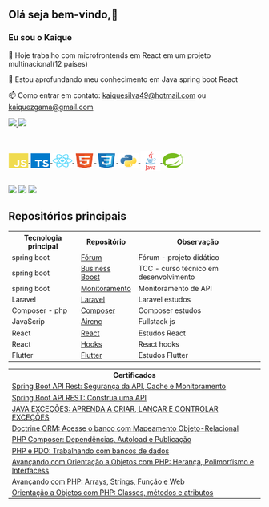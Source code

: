 ## Olá seja bem-vindo,👋
### Eu sou o Kaique


🔭 Hoje trabalho com microfrontends em React em um projeto multinacional(12 países)

🌱 Estou aprofundando meu conhecimento em Java spring boot React

📫 Como entrar em contato: kaiquesilva49@hotmail.com ou kaiquezgama@gmail.com

<div>
  <a href="https://github.com/karlgama">
  <img height="180em" src="https://github-readme-stats.vercel.app/api?username=karlgama&show_icons=true&theme=merko&include_all_commits=true&count_private=true"/>
  <img height="180em" src="https://github-readme-stats.vercel.app/api/top-langs/?username=karlgama&layout=compact&langs_count=7&theme=merko"/>
</div>
  
  ##
  
  <div style="display: inline_block"><br>
  <img align="center" alt="Js" height="30" width="40" src="https://raw.githubusercontent.com/devicons/devicon/master/icons/javascript/javascript-plain.svg">
  <img align="center" alt="Ts" height="30" width="40" src="https://raw.githubusercontent.com/devicons/devicon/master/icons/typescript/typescript-plain.svg">
  <img align="center" alt="React" height="30" width="40" src="https://raw.githubusercontent.com/devicons/devicon/master/icons/react/react-original.svg">
  <img align="center" alt="HTML" height="30" width="40" src="https://raw.githubusercontent.com/devicons/devicon/master/icons/html5/html5-original.svg">
  <img align="center" alt="CSS" height="30" width="40" src="https://raw.githubusercontent.com/devicons/devicon/master/icons/css3/css3-original.svg">
  <img align="center" alt="Python" height="30" width="40" src="https://raw.githubusercontent.com/devicons/devicon/master/icons/python/python-original.svg">
   <img align="center" alt="java" height="40" width="40" src="https://raw.githubusercontent.com/karlgama/karlgama/main/icons/java-original-wordmark.svg">
    <img align="center" alt="spring" height="30" width="40" src="https://raw.githubusercontent.com/karlgama/karlgama/main/icons/spring-original.svg">
</div>

  ##

  <div>
      <a href="https://www.youtube.com/channel/UCKuwlgtr8oQ2UrnZxMB2lLg" target="_blank"><img src="https://img.shields.io/badge/YouTube-FF0000?style=for-the-badge&logo=youtube&logoColor=white" target="_blank"></a>
  <a href="https://www.instagram.com/karlgama/" target="_blank"><img src="https://img.shields.io/badge/-Instagram-%23E4405F?style=for-the-badge&logo=instagram&logoColor=white" target="_blank"></a>  
  <a href="https://www.linkedin.com/in/kaique-silva-/" target="_blank"><img src="https://img.shields.io/badge/-LinkedIn-%230077B5?style=for-the-badge&logo=linkedin&logoColor=white" target="_blank"></a>
    <a>
    <img href="https://img.shields.io/badge/Twitter-1DA1F2?style=for-the-badge&logo=twitter&logoColor=white" target="_blank">
    </a>
  </div>

  ## Repositórios principais
  <table>
    <th>Tecnologia principal</th>
    <th>Repositório</th>
    <th>Observação</th>
    <tr>
      <td>spring boot</td>
      <td><a href="https://github.com/karlgama/forum-alura" target="_blank">Fórum</a></td>
      <td>Fórum - projeto didático</td>
    </tr>
    <tr>
      <td>spring boot</td>
      <td><a href="https://github.com/VisumIT/business-boost-api" target="_blank">Business Boost</a></td>
      <td>TCC - curso técnico em desenvolvimento</td>
    </tr>
    <tr>
      <td>spring boot</td>
      <td><a href="https://github.com/karlgama/monitoramento-spring" target="_blank">Monitoramento</a></td>
      <td>Monitoramento de API</td>
    </tr>
    <tr>
      <td>Laravel</td>
      <td><a href="https://github.com/karlgama/laravel-estudos" target="_blank">Laravel</a></td>
      <td>Laravel estudos</td>
    </tr>
    <tr>
      <td>Composer - php</td>
      <td><a href="https://github.com/karlgama/composer-estudos" target="_blank">Composer</a></td>
      <td>Composer estudos</td>
    </tr>
    <tr>
      <td>JavaScrip</td>
      <td><a href="https://github.com/karlgama/aircnc" target="_blank">Aircnc</a></td>
      <td>Fullstack js</td>
    </tr>
    <tr>
      <td>React</td>
      <td><a href="https://github.com/karlgama/react-udemy" target="_blank">React</a></td>
      <td>Estudos React</td>
    </tr>
    <tr>
      <td>React</td>
      <td><a href="https://github.com/karlgama/react-hooks" target="_blank">Hooks</a></td>
      <td>React hooks</td>
    </tr>
    <tr>
      <td>Flutter</td>
      <td><a href="https://github.com/karlgama/flutter-bytebank" target="_blank">Flutter</a></td>
      <td>Estudos Flutter</td>
    </tr>

  </table>

  
  
  <table style="
    overflow-y: hidden;
">
    <th>Certificados</th>
    <tr>
      <td><a href="https://cursos.alura.com.br/certificate/ec00e1c5-f074-4f20-9a39-c8a9c72b9fca">Spring Boot API Rest:  Segurança da API, Cache e Monitoramento</a>
      </td>
    <tr>      
    <tr>
      <td><a href="https://cursos.alura.com.br/certificate/f1ad68a5-f9ba-46fe-a908-c508b585a05b">Spring Boot API REST: Construa uma API</a>
      </td>
    <tr>      
    <tr>
      <td><a href="https://cursos.alura.com.br/certificate/kaique-grangeiro/java-excecoes">JAVA EXCEÇÕES: APRENDA A CRIAR, LANÇAR E CONTROLAR EXCEÇÕES</a>
      </td>
    <tr>    
    <tr>
      <td><a href="https://cursos.alura.com.br/user/kaique-grangeiro/fullCertificate/b76452be16176e9cc9febe72a2ba0eaf">Doctrine ORM: Acesse o banco com Mapeamento Objeto-Relacional</a>
      </td>
    <tr>
    <tr>
      <td><a href="https://cursos.alura.com.br/user/kaique-grangeiro/fullCertificate/b76452be16176e9cc9febe72a2ba0eaf">PHP Composer: Dependências, Autoload e Publicação</a>
      </td>
    <tr>
    <tr>
      <td><a href="https://cursos.alura.com.br/user/kaique-grangeiro/fullCertificate/b76452be16176e9cc9febe72a2ba0eaf">PHP e PDO: Trabalhando com bancos de dados</a>
      </td>
    <tr> 
    <tr>
      <td><a href="https://cursos.alura.com.br/user/kaique-grangeiro/fullCertificate/b76452be16176e9cc9febe72a2ba0eaf">Avançando com Orientação a Objetos com PHP: Herança, Polimorfismo e Interfacess</a>
      </td>
    <tr>
    <tr>
      <td><a href="https://cursos.alura.com.br/user/kaique-grangeiro/fullCertificate/b76452be16176e9cc9febe72a2ba0eaf">Avançando com PHP: Arrays, Strings, Função e Web</a>
      </td>
    <tr>
    <tr>
      <td><a href="https://cursos.alura.com.br/user/kaique-grangeiro/fullCertificate/b76452be16176e9cc9febe72a2ba0eaf">Orientação a Objetos com PHP: Classes, métodos e atributos</a>
      </td>
    <tr>
  </table>
  

  
